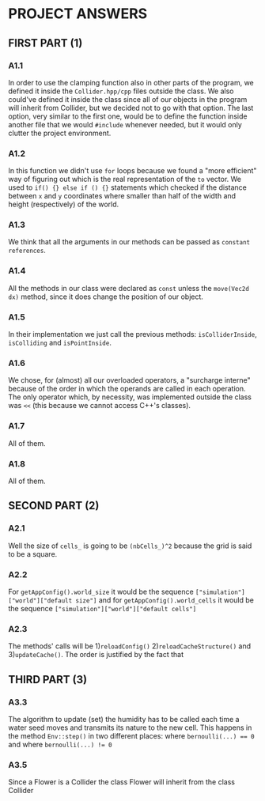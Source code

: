 # PROJECT ANSWERS

##  FIRST PART (1)

### A1.1
In order to use the clamping function also in other parts of the 
program, we defined it inside the `Collider.hpp/cpp` files outside the class.
We also could've defined it inside the class since all of our objects in the program
will inherit from Collider, but we decided not to go with that option.
The last option, very similar to the first one, would be to define the function
inside another file that we would `#include` whenever needed, but it would only clutter
the project environment.

### A1.2
In this function we didn't use `for` loops because we found a "more efficient"
way of figuring out which is the real representation of the `to` vector.
We used to `if() {} else if () {}` statements which checked if the distance
between `x` and `y` coordinates where smaller than half of the width and height (respectively) 
of the world.

### A1.3
We think that all the arguments in our methods can be passed as `constant references`.

### A1.4
All the methods in our class were declared as `const` unless the `move(Vec2d dx)` method, since
it does change the position of our object.

### A1.5
In their implementation we just call the previous methods: `isColliderInside`, `isColliding` and 
`isPointInside`.

### A1.6
We chose, for (almost) all our overloaded operators, a "surcharge interne" because of the order
in which the operands are called in each operation.
The only operator which, by necessity, was implemented outside the class was `<<` (this
because we cannot access C++'s classes).

### A1.7
All of them.

### A1.8
All of them.

## SECOND PART (2)

### A2.1
Well the size of `cells_` is going to be `(nbCells_)^2` because the grid is said to
be a square.

### A2.2
For `getAppConfig().world_size` it would be the sequence `["simulation"]["world"]["default size"]`
and for `getAppConfig().world_cells` it would be the sequence `["simulation"]["world"]["default cells"]`

### A2.3
The methods' calls will be 1)`reloadConfig()` 2)`reloadCacheStructure()`
and 3)`updateCache()`. The order is justified by the fact that 

## THIRD PART (3)

### A3.3
The algorithm to update (set) the humidity has to be called each time a water seed 
moves and transmits its nature to the new cell. This happens in the method `Env::step()`
in two different places: where `bernoulli(...) == 0` and where `bernoulli(...) != 0`

### A3.5
Since a Flower is a Collider the class Flower will inherit from the class Collider